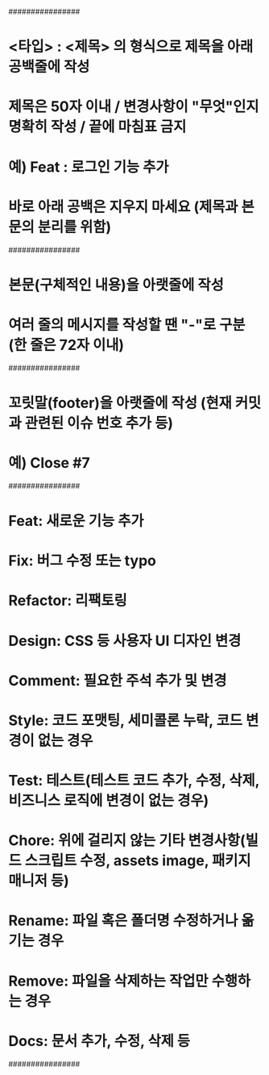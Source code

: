 ################
# <타입> : <제목> 의 형식으로 제목을 아래 공백줄에 작성
# 제목은 50자 이내 / 변경사항이 "무엇"인지 명확히 작성 / 끝에 마침표 금지
# 예) Feat : 로그인 기능 추가

# 바로 아래 공백은 지우지 마세요 (제목과 본문의 분리를 위함)

################
# 본문(구체적인 내용)을 아랫줄에 작성
# 여러 줄의 메시지를 작성할 땐 "-"로 구분 (한 줄은 72자 이내)

################
# 꼬릿말(footer)을 아랫줄에 작성 (현재 커밋과 관련된 이슈 번호 추가 등)
# 예) Close #7

################
# Feat: 새로운 기능 추가
# Fix: 버그 수정 또는 typo
# Refactor: 리팩토링
# Design: CSS 등 사용자 UI 디자인 변경
# Comment: 필요한 주석 추가 및 변경
# Style: 코드 포맷팅, 세미콜론 누락, 코드 변경이 없는 경우
# Test: 테스트(테스트 코드 추가, 수정, 삭제, 비즈니스 로직에 변경이 없는 경우)
# Chore: 위에 걸리지 않는 기타 변경사항(빌드 스크립트 수정, assets image, 패키지 매니저 등)
# Rename: 파일 혹은 폴더명 수정하거나 옮기는 경우
# Remove: 파일을 삭제하는 작업만 수행하는 경우
# Docs: 문서 추가, 수정, 삭제 등
################